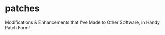 patches
=======

Modifications &amp; Enhancements that I've Made to Other Software, in Handy Patch Form!
